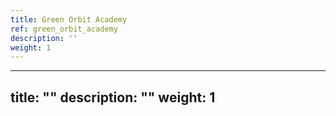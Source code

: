 ```yaml
---
title: Green Orbit Academy
ref: green_orbit_academy
description: ''
weight: 1
---
```

---
title: ""
description: ""
weight: 1
---